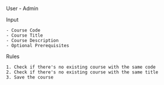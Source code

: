 User - Admin

Input

    - Course Code
    - Course Title
    - Course Description
    - Optional Prerequisites
    
Rules

    1. Check if there's no existing course with the same code
    2. Check if there's no existing course with the same title
    3. Save the course
